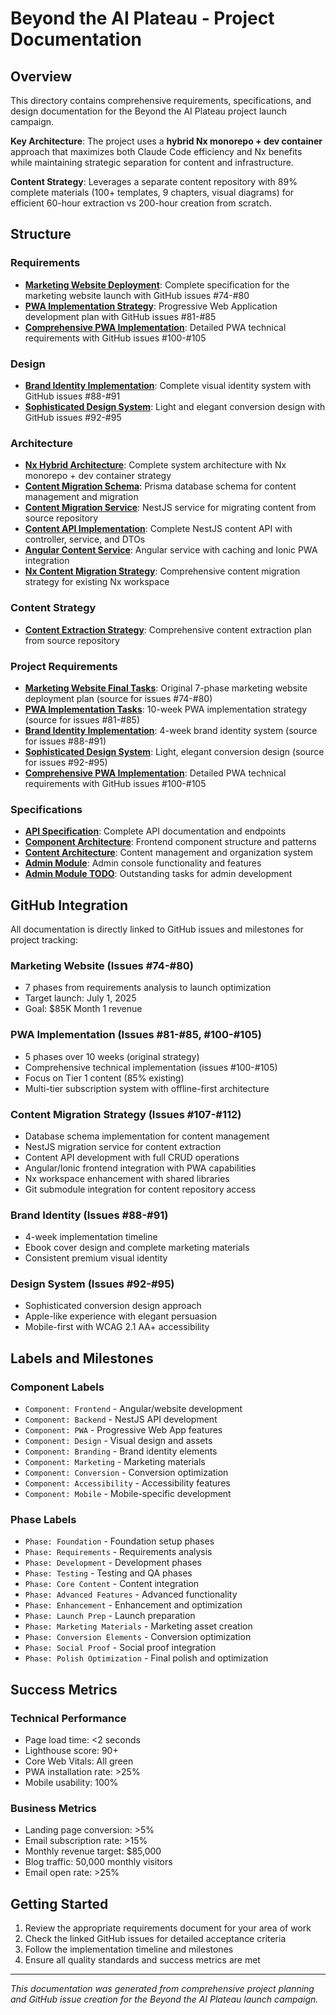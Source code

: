 # Beyond the AI Plateau - Project Documentation

## Overview
This directory contains comprehensive requirements, specifications, and design documentation for the Beyond the AI Plateau project launch campaign.

**Key Architecture**: The project uses a **hybrid Nx monorepo + dev container** approach that maximizes both Claude Code efficiency and Nx benefits while maintaining strategic separation for content and infrastructure.

**Content Strategy**: Leverages a separate content repository with 89% complete materials (100+ templates, 9 chapters, visual diagrams) for efficient 60-hour extraction vs 200-hour creation from scratch.

## Structure

### Requirements
- **[Marketing Website Deployment](requirements/marketing-website-deployment.md)**: Complete specification for the marketing website launch with GitHub issues #74-#80
- **[PWA Implementation Strategy](requirements/pwa-implementation-strategy.md)**: Progressive Web Application development plan with GitHub issues #81-#85
- **[Comprehensive PWA Implementation](project-requirements/comprehensive-pwa-implementation.md)**: Detailed PWA technical requirements with GitHub issues #100-#105

### Design
- **[Brand Identity Implementation](design/brand-identity-implementation.md)**: Complete visual identity system with GitHub issues #88-#91  
- **[Sophisticated Design System](design/sophisticated-design-system.md)**: Light and elegant conversion design with GitHub issues #92-#95

### Architecture
- **[Nx Hybrid Architecture](architecture/nx-hybrid-architecture.md)**: Complete system architecture with Nx monorepo + dev container strategy
- **[Content Migration Schema](architecture/content-migration-schema.prisma)**: Prisma database schema for content management and migration
- **[Content Migration Service](architecture/content-migration-service.ts)**: NestJS service for migrating content from source repository
- **[Content API Implementation](architecture/content-api-implementation.ts)**: Complete NestJS content API with controller, service, and DTOs
- **[Angular Content Service](architecture/angular-content-service.ts)**: Angular service with caching and Ionic PWA integration
- **[Nx Content Migration Strategy](architecture/nx-content-migration-strategy.md)**: Comprehensive content migration strategy for existing Nx workspace

### Content Strategy
- **[Content Extraction Strategy](content/content-extraction-strategy.md)**: Comprehensive content extraction plan from source repository

### Project Requirements
- **[Marketing Website Final Tasks](project-requirements/marketing-website-final-tasks.md)**: Original 7-phase marketing website deployment plan (source for issues #74-#80)
- **[PWA Implementation Tasks](project-requirements/pwa-implementation-tasks.md)**: 10-week PWA implementation strategy (source for issues #81-#85)
- **[Brand Identity Implementation](project-requirements/brand-identity-implementation.md)**: 4-week brand identity system (source for issues #88-#91)  
- **[Sophisticated Design System](project-requirements/sophisticated-design-system.md)**: Light, elegant conversion design (source for issues #92-#95)
- **[Comprehensive PWA Implementation](project-requirements/comprehensive-pwa-implementation.md)**: Detailed PWA technical requirements with GitHub issues #100-#105

### Specifications
- **[API Specification](specifications/api-specification.md)**: Complete API documentation and endpoints
- **[Component Architecture](specifications/component-architecture.md)**: Frontend component structure and patterns
- **[Content Architecture](specifications/content-architecture.md)**: Content management and organization system
- **[Admin Module](specifications/modules/admin-module.md)**: Admin console functionality and features
- **[Admin Module TODO](specifications/modules/admin-module-todo.md)**: Outstanding tasks for admin development

## GitHub Integration

All documentation is directly linked to GitHub issues and milestones for project tracking:

### Marketing Website (Issues #74-#80)
- 7 phases from requirements analysis to launch optimization
- Target launch: July 1, 2025
- Goal: $85K Month 1 revenue

### PWA Implementation (Issues #81-#85, #100-#105)  
- 5 phases over 10 weeks (original strategy)
- Comprehensive technical implementation (issues #100-#105)
- Focus on Tier 1 content (85% existing)
- Multi-tier subscription system with offline-first architecture

### Content Migration Strategy (Issues #107-#112)
- Database schema implementation for content management
- NestJS migration service for content extraction
- Content API development with full CRUD operations
- Angular/Ionic frontend integration with PWA capabilities
- Nx workspace enhancement with shared libraries
- Git submodule integration for content repository access

### Brand Identity (Issues #88-#91)
- 4-week implementation timeline
- Ebook cover design and complete marketing materials
- Consistent premium visual identity

### Design System (Issues #92-#95)
- Sophisticated conversion design approach
- Apple-like experience with elegant persuasion
- Mobile-first with WCAG 2.1 AA+ accessibility

## Labels and Milestones

### Component Labels
- `Component: Frontend` - Angular/website development
- `Component: Backend` - NestJS API development  
- `Component: PWA` - Progressive Web App features
- `Component: Design` - Visual design and assets
- `Component: Branding` - Brand identity elements
- `Component: Marketing` - Marketing materials
- `Component: Conversion` - Conversion optimization
- `Component: Accessibility` - Accessibility features
- `Component: Mobile` - Mobile-specific development

### Phase Labels  
- `Phase: Foundation` - Foundation setup phases
- `Phase: Requirements` - Requirements analysis
- `Phase: Development` - Development phases
- `Phase: Testing` - Testing and QA phases
- `Phase: Core Content` - Content integration
- `Phase: Advanced Features` - Advanced functionality
- `Phase: Enhancement` - Enhancement and optimization
- `Phase: Launch Prep` - Launch preparation
- `Phase: Marketing Materials` - Marketing asset creation
- `Phase: Conversion Elements` - Conversion optimization
- `Phase: Social Proof` - Social proof integration
- `Phase: Polish Optimization` - Final polish and optimization

## Success Metrics

### Technical Performance
- Page load time: <2 seconds
- Lighthouse score: 90+
- Core Web Vitals: All green
- PWA installation rate: >25%
- Mobile usability: 100%

### Business Metrics
- Landing page conversion: >5%
- Email subscription rate: >15%
- Monthly revenue target: $85,000
- Blog traffic: 50,000 monthly visitors
- Email open rate: >25%

## Getting Started

1. Review the appropriate requirements document for your area of work
2. Check the linked GitHub issues for detailed acceptance criteria
3. Follow the implementation timeline and milestones
4. Ensure all quality standards and success metrics are met

---
*This documentation was generated from comprehensive project planning and GitHub issue creation for the Beyond the AI Plateau launch campaign.*